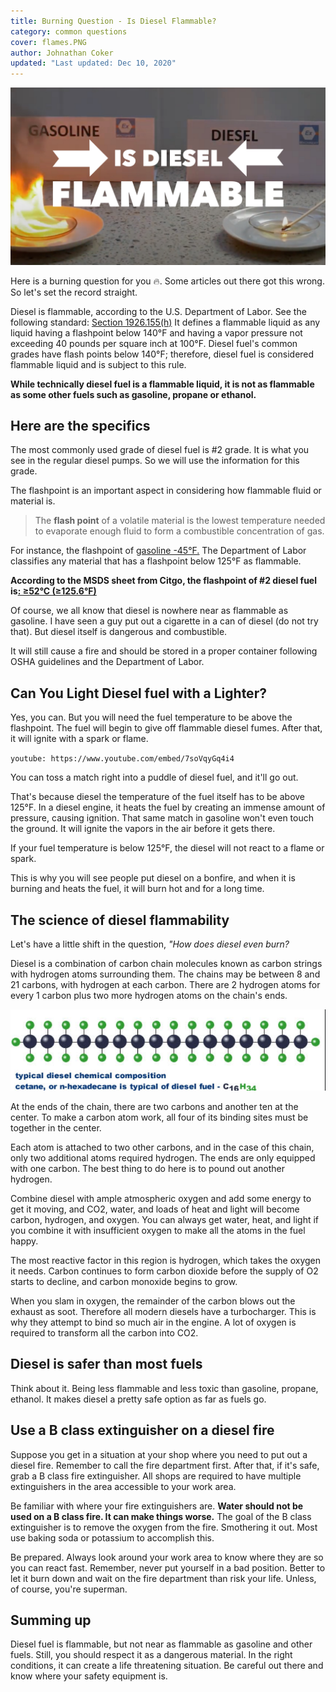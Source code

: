 ```yaml
---
title: Burning Question - Is Diesel Flammable?
category: common questions
cover: flames.PNG
author: Johnathan Coker
updated: "Last updated: Dec 10, 2020"
---
```


![diesel flames](./flames.PNG)

Here is a burning question for you 🔥. Some articles out there got this wrong. So let's set the record straight.

Diesel is flammable, according to the U.S. Department of Labor. See the following standard: [Section 1926.155(h)](https://www.osha.gov/laws-regs/standardinterpretations/2000-06-09-0#:~:text=The%20common%20grades%20of%20diesel,is%20subject%20to%20this%20rule) It defines a flammable liquid as any liquid having a flashpoint below 140°F and having a vapor pressure not exceeding 40 pounds per square inch at 100°F. Diesel fuel's common grades have flash points below 140°F; therefore, diesel fuel is considered flammable liquid and is subject to this rule.

**While technically diesel fuel is a flammable liquid, it is not as flammable as some other fuels such as gasoline, propane or ethanol.**

## Here are the specifics

The most commonly used grade of diesel fuel is #2 grade. It is what you see in the regular diesel pumps. So we will use the information for this grade.

The flashpoint is an important aspect in considering how flammable fluid or material is.

> The **flash point** of a volatile material is the lowest temperature needed to evaporate enough fluid to form a combustible concentration of gas.

For instance, the flashpoint of [gasoline -45°F.](http://large.stanford.edu/courses/2014/ph240/ukropina2/) The Department of Labor classifies any material that has a flashpoint below 125°F as flammable.

**According to the MSDS sheet from Citgo, the flashpoint of #2 diesel fuel is**[**: ≥52°C (≥125.6°F)**](http://www.docs.citgo.com/msds_pi/AG2DF.pdf)

Of course, we all know that diesel is nowhere near as flammable as gasoline. I have seen a guy put out a cigarette in a can of diesel (do not try that). But diesel itself is dangerous and combustible.

It will still cause a fire and should be stored in a proper container following OSHA guidelines and the Department of Labor.

## Can You Light Diesel fuel with a Lighter?

Yes, you can. But you will need the fuel temperature to be above the flashpoint. The fuel will begin to give off flammable diesel fumes. After that, it will ignite with a spark or flame.

`youtube: https://www.youtube.com/embed/7soVqyGq4i4`

You can toss a match right into a puddle of diesel fuel, and it'll go out.

That's because diesel the temperature of the fuel itself has to be above 125°F. In a diesel engine, it heats the fuel by creating an immense amount of pressure, causing ignition. That same match in gasoline won't even touch the ground. It will ignite the vapors in the air before it gets there.

If your fuel temperature is below 125°F, the diesel will not react to a flame or spark.

This is why you will see people put diesel on a bonfire, and when it is burning and heats the fuel, it will burn hot and for a long time.

## The science of diesel flammability

Let's have a little shift in the question, _"How does diesel even burn?_

Diesel is a combination of carbon chain molecules known as carbon strings with hydrogen atoms surrounding them. The chains may be between 8 and 21 carbons, with hydrogen at each carbon. There are 2 hydrogen atoms for every 1 carbon plus two more hydrogen atoms on the chain's ends.

![diesel atom](dieselatom.png)

At the ends of the chain, there are two carbons and another ten at the center. To make a carbon atom work, all four of its binding sites must be together in the center.

Each atom is attached to two other carbons, and in the case of this chain, only two additional atoms required hydrogen. The ends are only equipped with one carbon. The best thing to do here is to pound out another hydrogen.

Combine diesel with ample atmospheric oxygen and add some energy to get it moving, and CO2, water, and loads of heat and light will become carbon, hydrogen, and oxygen. You can always get water, heat, and light if you combine it with insufficient oxygen to make all the atoms in the fuel happy.

The most reactive factor in this region is hydrogen, which takes the oxygen it needs. Carbon continues to form carbon dioxide before the supply of O2 starts to decline, and carbon monoxide begins to grow.

When you slam in oxygen, the remainder of the carbon blows out the exhaust as soot. Therefore all modern diesels have a turbocharger. This is why they attempt to bind so much air in the engine. A lot of oxygen is required to transform all the carbon into CO2.

## Diesel is safer than most fuels

Think about it. Being less flammable and less toxic than gasoline, propane, ethanol. It makes diesel a pretty safe option as far as fuels go.

## Use a B class extinguisher on a diesel fire

Suppose you get in a situation at your shop where you need to put out a diesel fire. Remember to call the fire department first. After that, if it's safe, grab a B class fire extinguisher. All shops are required to have multiple extinguishers in the area accessible to your work area.

Be familiar with where your fire extinguishers are. **Water should not be used on a B class fire. It can make things worse.** The goal of the B class extinguisher is to remove the oxygen from the fire. Smothering it out. Most use baking soda or potassium to accomplish this.

Be prepared. Always look around your work area to know where they are so you can react fast. Remember, never put yourself in a bad position. Better to let it burn down and wait on the fire department than risk your life. Unless, of course, you're superman.

## Summing up

Diesel fuel is flammable, but not near as flammable as gasoline and other fuels. Still, you should respect it as a dangerous material. In the right conditions, it can create a life threatening situation. Be careful out there and know where your safety equipment is.
